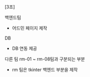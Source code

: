 [3조]

백엔드팀

-   어드민 페이지 제작

DB

-   DB 연동 제공

다른 팀
rm-01 ~ rm-08팀과 구분되는 부분

-   rm 팀은 tkinter 백엔드 부분을 제작

